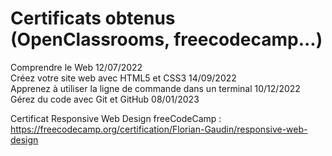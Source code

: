 # Certificats obtenus (OpenClassrooms, freecodecamp...)

Comprendre le Web 	12/07/2022 <br>
Créez votre site web avec HTML5 et CSS3 	14/09/2022 <br>
Apprenez à utiliser la ligne de commande dans un terminal 	10/12/2022 <br>
Gérez du code avec Git et GitHub 	08/01/2023 <br>

Certificat Responsive Web Design freeCodeCamp : https://freecodecamp.org/certification/Florian-Gaudin/responsive-web-design

